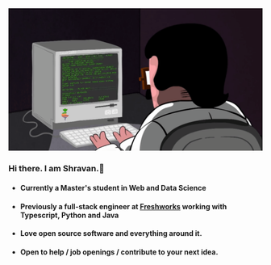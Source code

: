 
<img src="https://github.com/existentialcoder/existentialcoder/blob/master/coder.gif" alt="Coder" />

### Hi there. I am Shravan.👋
* #### Currently a Master's student in Web and Data Science
* #### Previously a full-stack engineer at [Freshworks](https://github.com/freshworks/) working with Typescript, Python and Java
* #### Love open source software and everything around it.
* #### Open to help / job openings / contribute to your next idea.
